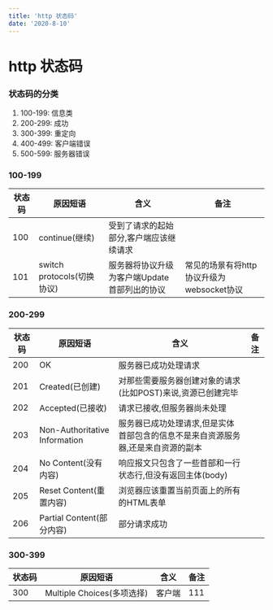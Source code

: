 ```yaml
---
title: 'http 状态码'
date: '2020-8-10'
---
```


# http 状态码

### 状态码的分类

1. 100-199: 信息类
2. 200-299: 成功
3. 300-399: 重定向
4. 400-499: 客户端错误
5. 500-599: 服务器错误

### 100-199
| 状态码 | 原因短语                   | 含义                                         | 备注                                      |
|--------|----------------------------|----------------------------------------------|-------------------------------------------|
| 100    | continue(继续)             | 受到了请求的起始部分,客户端应该继续请求      |                                           |
| 101    | switch protocols(切换协议) | 服务器将协议升级为客户端Update首部列出的协议 | 常见的场景有将http协议升级为websocket协议 |


### 200-299
| 状态码 | 原因短语                      | 含义                                                                             | 备注 |
|--------|-------------------------------|----------------------------------------------------------------------------------|------|
| 200    | OK                            | 服务器已成功处理请求                                                             |      |
| 201    | Created(已创建)               | 对那些需要服务器创建对象的请求(比如POST)来说,资源已创建完毕                      |      |
| 202    | Accepted(已接收)              | 请求已接收,但服务器尚未处理                                                      |      |
| 203    | Non-Authoritative Information | 服务器已成功处理请求,但是实体首部包含的信息不是来自资源服务器,还是来自资源的副本 |      |
| 204    | No Content(没有内容)          | 响应报文只包含了一些首部和一行状态行,但没有返回主体(body)                        |      |
| 205    | Reset Content(重置内容)       | 浏览器应该重置当前页面上的所有的HTML表单                                         |      |
| 206    | Partial Content(部分内容)     | 部分请求成功                                                                     |      |

### 300-399

| 状态码 | 原因短语                   | 含义   | 备注 |
|--------|----------------------------|--------|------|
| 300    | Multiple Choices(多项选择) | 客户端 | 111  |


